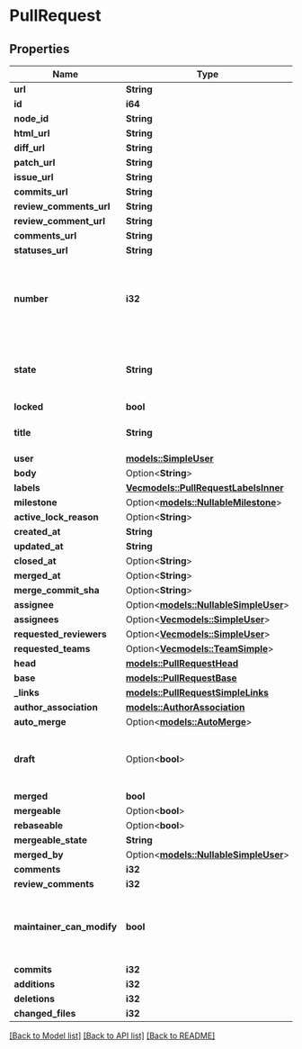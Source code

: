 # PullRequest

## Properties

Name | Type | Description | Notes
------------ | ------------- | ------------- | -------------
**url** | **String** |  | 
**id** | **i64** |  | 
**node_id** | **String** |  | 
**html_url** | **String** |  | 
**diff_url** | **String** |  | 
**patch_url** | **String** |  | 
**issue_url** | **String** |  | 
**commits_url** | **String** |  | 
**review_comments_url** | **String** |  | 
**review_comment_url** | **String** |  | 
**comments_url** | **String** |  | 
**statuses_url** | **String** |  | 
**number** | **i32** | Number uniquely identifying the pull request within its repository. | 
**state** | **String** | State of this Pull Request. Either `open` or `closed`. | 
**locked** | **bool** |  | 
**title** | **String** | The title of the pull request. | 
**user** | [**models::SimpleUser**](simple-user.md) |  | 
**body** | Option<**String**> |  | 
**labels** | [**Vec<models::PullRequestLabelsInner>**](pull_request_labels_inner.md) |  | 
**milestone** | Option<[**models::NullableMilestone**](nullable-milestone.md)> |  | 
**active_lock_reason** | Option<**String**> |  | [optional]
**created_at** | **String** |  | 
**updated_at** | **String** |  | 
**closed_at** | Option<**String**> |  | 
**merged_at** | Option<**String**> |  | 
**merge_commit_sha** | Option<**String**> |  | 
**assignee** | Option<[**models::NullableSimpleUser**](nullable-simple-user.md)> |  | 
**assignees** | Option<[**Vec<models::SimpleUser>**](simple-user.md)> |  | [optional]
**requested_reviewers** | Option<[**Vec<models::SimpleUser>**](simple-user.md)> |  | [optional]
**requested_teams** | Option<[**Vec<models::TeamSimple>**](team-simple.md)> |  | [optional]
**head** | [**models::PullRequestHead**](pull_request_head.md) |  | 
**base** | [**models::PullRequestBase**](pull_request_base.md) |  | 
**_links** | [**models::PullRequestSimpleLinks**](pull_request_simple__links.md) |  | 
**author_association** | [**models::AuthorAssociation**](author-association.md) |  | 
**auto_merge** | Option<[**models::AutoMerge**](auto-merge.md)> |  | 
**draft** | Option<**bool**> | Indicates whether or not the pull request is a draft. | [optional]
**merged** | **bool** |  | 
**mergeable** | Option<**bool**> |  | 
**rebaseable** | Option<**bool**> |  | [optional]
**mergeable_state** | **String** |  | 
**merged_by** | Option<[**models::NullableSimpleUser**](nullable-simple-user.md)> |  | 
**comments** | **i32** |  | 
**review_comments** | **i32** |  | 
**maintainer_can_modify** | **bool** | Indicates whether maintainers can modify the pull request. | 
**commits** | **i32** |  | 
**additions** | **i32** |  | 
**deletions** | **i32** |  | 
**changed_files** | **i32** |  | 

[[Back to Model list]](../README.md#documentation-for-models) [[Back to API list]](../README.md#documentation-for-api-endpoints) [[Back to README]](../README.md)


